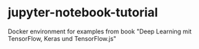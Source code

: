 # jupyter-notebook-tutorial
Docker environment for examples from book "Deep Learning mit TensorFlow, Keras und TensorFlow.js"
